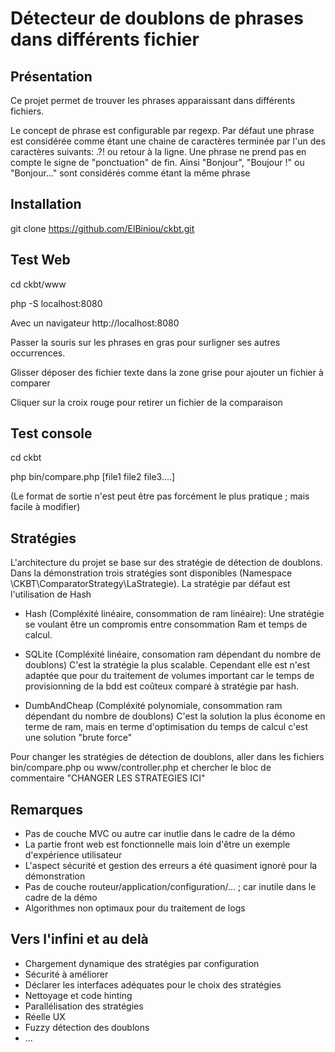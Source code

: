 # Détecteur de doublons de phrases dans différents fichier

## Présentation
Ce projet permet de trouver les phrases apparaissant dans différents fichiers.

Le concept de phrase est configurable par regexp. Par défaut une phrase est considérée comme
étant une chaine de caractères terminée par l'un des caractères suivants: .?! ou retour à la ligne.
Une phrase ne prend pas en compte le signe de "ponctuation" de fin. Ainsi "Bonjour", "Boujour !" ou "Bonjour..." sont considérés comme étant la même phrase



## Installation
git clone https://github.com/ElBiniou/ckbt.git


## Test Web

cd ckbt/www

php -S localhost:8080
 
 Avec un navigateur http://localhost:8080
 
 Passer la souris sur les phrases en gras pour surligner ses autres occurrences.
 
 Glisser déposer des fichier texte dans la zone grise pour ajouter un fichier à comparer
 
 Cliquer sur la croix rouge pour retirer un fichier de la comparaison
 
 
 
## Test console
 
cd ckbt
 
php bin/compare.php [file1 file2 file3....]

(Le format de sortie n'est peut être pas forcément le plus pratique ; mais facile à modifier) 
  


## Stratégies
L'architecture du projet se base sur des stratégie de détection de doublons. Dans la démonstration trois stratégies sont disponibles (Namespace \CKBT\ComparatorStrategy\LaStrategie). La stratégie par défaut est l'utilisation de Hash

- Hash (Compléxité linéaire, consommation de ram linéaire): Une stratégie se voulant être un compromis entre consommation Ram et temps de calcul.  

- SQLite (Compléxité linéaire, consomation ram dépendant du nombre de doublons) C'est la stratégie la plus scalable. Cependant elle est n'est adaptée que pour du traitement de volumes important car le temps de provisionning de la bdd est coûteux comparé à stratégie par hash.

- DumbAndCheap (Compléxité polynomiale, consommation ram dépendant du nombre de doublons) C'est la solution la plus économe en terme de ram, mais en terme d'optimisation du temps de calcul c'est une solution "brute force"
  

Pour changer les stratégies de détection de doublons, aller dans les fichiers bin/compare.php ou www/controller.php et chercher le bloc de commentaire "CHANGER LES STRATEGIES ICI"



## Remarques

- Pas de couche MVC ou autre car inutlie dans le cadre de la démo
- La partie front web est fonctionnelle mais loin d'être un exemple d'expérience utilisateur 
- L'aspect sécurité et gestion des erreurs a été quasiment ignoré pour la démonstration
- Pas de couche routeur/application/configuration/... ; car inutile dans le cadre de la démo
- Algorithmes non optimaux pour du traitement de logs

## Vers l'infini et au delà

- Chargement dynamique des stratégies par configuration
- Sécurité à améliorer
- Déclarer les interfaces adéquates pour le choix des stratégies 
- Nettoyage et code hinting
- Parallélisation des stratégies
- Réelle UX
- Fuzzy détection des doublons
- ...





 
 



  

